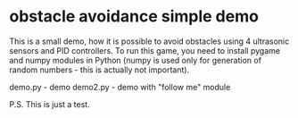# obstacle avoidance simple demo

This is a small demo, how it is possible to avoid obstacles using 4 ultrasonic sensors and PID controllers.
To run this game, you need to install pygame and numpy modules in Python (numpy is used only for generation of random numbers - this is actually not important).

demo.py - demo
demo2.py - demo with "follow me" module

P.S. This is just a test.
